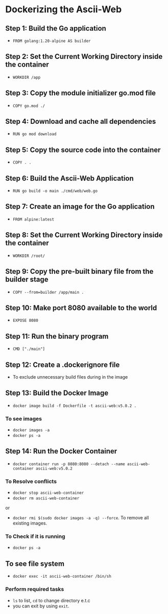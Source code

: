 # Dockerizing the Ascii-Web

## Step 1: Build the Go application

- `FROM golang:1.20-alpine AS builder`

## Step 2: Set the Current Working Directory inside the container

- `WORKDIR /app`

## Step 3: Copy the module initializer go.mod file

- `COPY go.mod ./`

## Step 4: Download and cache all dependencies

- `RUN go mod download`

## Step 5: Copy the source code into the container

- `COPY . .`

## Step 6: Build the Ascii-Web Application

- `RUN go build -o main ./cmd/web/web.go`

## Step 7: Create an image for the Go application

- `FROM alpine:latest`

## Step 8: Set the Current Working Directory inside the container

- `WORKDIR /root/`

## Step 9: Copy the pre-built binary file from the builder stage

- `COPY --from=builder /app/main .`

## Step 10: Make port 8080 available to the world

- `EXPOSE 8080`

## Step 11: Run the binary program

- `CMD ["./main"]`

## Step 12: Create a .dockerignore file

- To exclude unnecessary build files during in the image

## Step 13: Build the Docker Image

- `docker image build -f Dockerfile -t ascii-web:v5.0.2 .`

### To see images

- `docker images -a`
- `docker ps -a`

## Step 14: Run the Docker Container

- `docker container run -p 8080:8080 --detach --name ascii-web-container ascii-web:v5.0.2`

### To Resolve conflicts

- `docker stop ascii-web-container`
- `docker rm ascii-web-container`

or

- `docker rmi $(sudo docker images -a -q) --force`. To remove all existing images.

### To Check if it is running

- `docker ps -a`

## To see file system

- `docker exec -it ascii-web-container /bin/sh`

### Perform required tasks

- `ls` to list, `cd` to change directory e.t.c
- you can exit by using `exit`.

